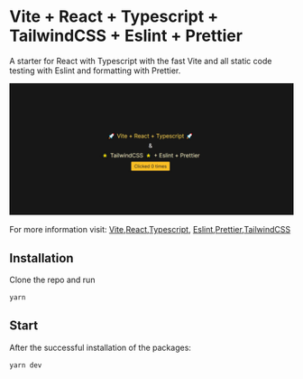 # Vite + React + Typescript + TailwindCSS + Eslint + Prettier

A starter for React with Typescript with the fast Vite and all static code testing with Eslint and formatting with Prettier.

![Vite + React + Typescript + Eslint + Prettier + TailwindCSS](/resources/screenshot.jpg)

For more information visit: [Vite](https://github.com/vitejs/vite),[React](https://reactjs.org/),[Typescript](https://www.typescriptlang.org/), [Eslint](https://eslint.org/),[Prettier](https://prettier.io/),[TailwindCSS](https://tailwindcss.com/)

## Installation

Clone the repo and run

```sh
yarn
```

## Start

After the successful installation of the packages:

```sh
yarn dev
```